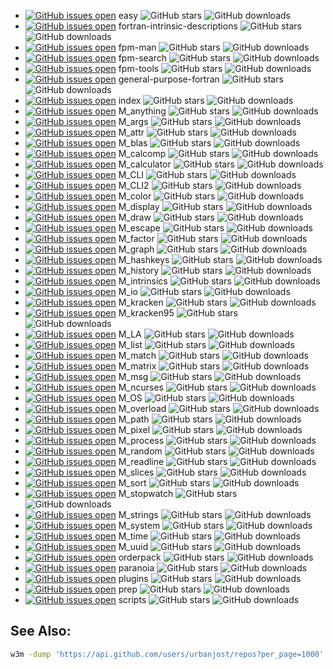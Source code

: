 <!--
for NAME in easy fortran-intrinsic-descriptions fpm-man fpm-search fpm-tools general-purpose-fortran index M_anything M_args M_attr M_blas M_calcomp M_calculator M_CLI M_CLI2 M_color M_display M_draw M_escape M_factor M_graph M_hashkeys M_history M_intrinsics M_io M_kracken M_kracken95 M_LA M_list M_match M_matrix M_msg M_ncurses M_OS M_overload M_path M_pixel M_process M_random M_readline M_slices M_sort M_stopwatch M_strings M_system M_time M_uuid orderpack paranoia plugins prep scripts
do
cat <<EOF
+ [![GitHub issues open](https://img.shields.io/github/issues/urbanjost/$NAME.svg?maxAge=2)](https://github.com/urbanjost/$NAME/issues) $NAME
![GitHub stars](https://img.shields.io/github/stars/urbanjost/$NAME.svg)
![GitHub downloads](https://img.shields.io/github/downloads/urbanjost/$NAME/total.svg)
EOF
done
-->
+ [![GitHub issues open](https://img.shields.io/github/issues/urbanjost/easy.svg?maxAge=2)](https://github.com/urbanjost/easy/issues) easy
![GitHub stars](https://img.shields.io/github/stars/urbanjost/easy.svg)
![GitHub downloads](https://img.shields.io/github/downloads/urbanjost/easy/total.svg)
+ [![GitHub issues open](https://img.shields.io/github/issues/urbanjost/fortran-intrinsic-descriptions.svg?maxAge=2)](https://github.com/urbanjost/fortran-intrinsic-descriptions/issues) fortran-intrinsic-descriptions
![GitHub stars](https://img.shields.io/github/stars/urbanjost/fortran-intrinsic-descriptions.svg)
![GitHub downloads](https://img.shields.io/github/downloads/urbanjost/fortran-intrinsic-descriptions/total.svg)
+ [![GitHub issues open](https://img.shields.io/github/issues/urbanjost/fpm-man.svg?maxAge=2)](https://github.com/urbanjost/fpm-man/issues) fpm-man
![GitHub stars](https://img.shields.io/github/stars/urbanjost/fpm-man.svg)
![GitHub downloads](https://img.shields.io/github/downloads/urbanjost/fpm-man/total.svg)
+ [![GitHub issues open](https://img.shields.io/github/issues/urbanjost/fpm-search.svg?maxAge=2)](https://github.com/urbanjost/fpm-search/issues) fpm-search
![GitHub stars](https://img.shields.io/github/stars/urbanjost/fpm-search.svg)
![GitHub downloads](https://img.shields.io/github/downloads/urbanjost/fpm-search/total.svg)
+ [![GitHub issues open](https://img.shields.io/github/issues/urbanjost/fpm-tools.svg?maxAge=2)](https://github.com/urbanjost/fpm-tools/issues) fpm-tools
![GitHub stars](https://img.shields.io/github/stars/urbanjost/fpm-tools.svg)
![GitHub downloads](https://img.shields.io/github/downloads/urbanjost/fpm-tools/total.svg)
+ [![GitHub issues open](https://img.shields.io/github/issues/urbanjost/general-purpose-fortran.svg?maxAge=2)](https://github.com/urbanjost/general-purpose-fortran/issues) general-purpose-fortran
![GitHub stars](https://img.shields.io/github/stars/urbanjost/general-purpose-fortran.svg)
![GitHub downloads](https://img.shields.io/github/downloads/urbanjost/general-purpose-fortran/total.svg)
+ [![GitHub issues open](https://img.shields.io/github/issues/urbanjost/index.svg?maxAge=2)](https://github.com/urbanjost/index/issues) index
![GitHub stars](https://img.shields.io/github/stars/urbanjost/index.svg)
![GitHub downloads](https://img.shields.io/github/downloads/urbanjost/index/total.svg)
+ [![GitHub issues open](https://img.shields.io/github/issues/urbanjost/M_anything.svg?maxAge=2)](https://github.com/urbanjost/M_anything/issues) M_anything
![GitHub stars](https://img.shields.io/github/stars/urbanjost/M_anything.svg)
![GitHub downloads](https://img.shields.io/github/downloads/urbanjost/M_anything/total.svg)
+ [![GitHub issues open](https://img.shields.io/github/issues/urbanjost/M_args.svg?maxAge=2)](https://github.com/urbanjost/M_args/issues) M_args
![GitHub stars](https://img.shields.io/github/stars/urbanjost/M_args.svg)
![GitHub downloads](https://img.shields.io/github/downloads/urbanjost/M_args/total.svg)
+ [![GitHub issues open](https://img.shields.io/github/issues/urbanjost/M_attr.svg?maxAge=2)](https://github.com/urbanjost/M_attr/issues) M_attr
![GitHub stars](https://img.shields.io/github/stars/urbanjost/M_attr.svg)
![GitHub downloads](https://img.shields.io/github/downloads/urbanjost/M_attr/total.svg)
+ [![GitHub issues open](https://img.shields.io/github/issues/urbanjost/M_blas.svg?maxAge=2)](https://github.com/urbanjost/M_blas/issues) M_blas
![GitHub stars](https://img.shields.io/github/stars/urbanjost/M_blas.svg)
![GitHub downloads](https://img.shields.io/github/downloads/urbanjost/M_blas/total.svg)
+ [![GitHub issues open](https://img.shields.io/github/issues/urbanjost/M_calcomp.svg?maxAge=2)](https://github.com/urbanjost/M_calcomp/issues) M_calcomp
![GitHub stars](https://img.shields.io/github/stars/urbanjost/M_calcomp.svg)
![GitHub downloads](https://img.shields.io/github/downloads/urbanjost/M_calcomp/total.svg)
+ [![GitHub issues open](https://img.shields.io/github/issues/urbanjost/M_calculator.svg?maxAge=2)](https://github.com/urbanjost/M_calculator/issues) M_calculator
![GitHub stars](https://img.shields.io/github/stars/urbanjost/M_calculator.svg)
![GitHub downloads](https://img.shields.io/github/downloads/urbanjost/M_calculator/total.svg)
+ [![GitHub issues open](https://img.shields.io/github/issues/urbanjost/M_CLI.svg?maxAge=2)](https://github.com/urbanjost/M_CLI/issues) M_CLI
![GitHub stars](https://img.shields.io/github/stars/urbanjost/M_CLI.svg)
![GitHub downloads](https://img.shields.io/github/downloads/urbanjost/M_CLI/total.svg)
+ [![GitHub issues open](https://img.shields.io/github/issues/urbanjost/M_CLI2.svg?maxAge=2)](https://github.com/urbanjost/M_CLI2/issues) M_CLI2
![GitHub stars](https://img.shields.io/github/stars/urbanjost/M_CLI2.svg)
![GitHub downloads](https://img.shields.io/github/downloads/urbanjost/M_CLI2/total.svg)
+ [![GitHub issues open](https://img.shields.io/github/issues/urbanjost/M_color.svg?maxAge=2)](https://github.com/urbanjost/M_color/issues) M_color
![GitHub stars](https://img.shields.io/github/stars/urbanjost/M_color.svg)
![GitHub downloads](https://img.shields.io/github/downloads/urbanjost/M_color/total.svg)
+ [![GitHub issues open](https://img.shields.io/github/issues/urbanjost/M_display.svg?maxAge=2)](https://github.com/urbanjost/M_display/issues) M_display
![GitHub stars](https://img.shields.io/github/stars/urbanjost/M_display.svg)
![GitHub downloads](https://img.shields.io/github/downloads/urbanjost/M_display/total.svg)
+ [![GitHub issues open](https://img.shields.io/github/issues/urbanjost/M_draw.svg?maxAge=2)](https://github.com/urbanjost/M_draw/issues) M_draw
![GitHub stars](https://img.shields.io/github/stars/urbanjost/M_draw.svg)
![GitHub downloads](https://img.shields.io/github/downloads/urbanjost/M_draw/total.svg)
+ [![GitHub issues open](https://img.shields.io/github/issues/urbanjost/M_escape.svg?maxAge=2)](https://github.com/urbanjost/M_escape/issues) M_escape
![GitHub stars](https://img.shields.io/github/stars/urbanjost/M_escape.svg)
![GitHub downloads](https://img.shields.io/github/downloads/urbanjost/M_escape/total.svg)
+ [![GitHub issues open](https://img.shields.io/github/issues/urbanjost/M_factor.svg?maxAge=2)](https://github.com/urbanjost/M_factor/issues) M_factor
![GitHub stars](https://img.shields.io/github/stars/urbanjost/M_factor.svg)
![GitHub downloads](https://img.shields.io/github/downloads/urbanjost/M_factor/total.svg)
+ [![GitHub issues open](https://img.shields.io/github/issues/urbanjost/M_graph.svg?maxAge=2)](https://github.com/urbanjost/M_graph/issues) M_graph
![GitHub stars](https://img.shields.io/github/stars/urbanjost/M_graph.svg)
![GitHub downloads](https://img.shields.io/github/downloads/urbanjost/M_graph/total.svg)
+ [![GitHub issues open](https://img.shields.io/github/issues/urbanjost/M_hashkeys.svg?maxAge=2)](https://github.com/urbanjost/M_hashkeys/issues) M_hashkeys
![GitHub stars](https://img.shields.io/github/stars/urbanjost/M_hashkeys.svg)
![GitHub downloads](https://img.shields.io/github/downloads/urbanjost/M_hashkeys/total.svg)
+ [![GitHub issues open](https://img.shields.io/github/issues/urbanjost/M_history.svg?maxAge=2)](https://github.com/urbanjost/M_history/issues) M_history
![GitHub stars](https://img.shields.io/github/stars/urbanjost/M_history.svg)
![GitHub downloads](https://img.shields.io/github/downloads/urbanjost/M_history/total.svg)
+ [![GitHub issues open](https://img.shields.io/github/issues/urbanjost/M_intrinsics.svg?maxAge=2)](https://github.com/urbanjost/M_intrinsics/issues) M_intrinsics
![GitHub stars](https://img.shields.io/github/stars/urbanjost/M_intrinsics.svg)
![GitHub downloads](https://img.shields.io/github/downloads/urbanjost/M_intrinsics/total.svg)
+ [![GitHub issues open](https://img.shields.io/github/issues/urbanjost/M_io.svg?maxAge=2)](https://github.com/urbanjost/M_io/issues) M_io
![GitHub stars](https://img.shields.io/github/stars/urbanjost/M_io.svg)
![GitHub downloads](https://img.shields.io/github/downloads/urbanjost/M_io/total.svg)
+ [![GitHub issues open](https://img.shields.io/github/issues/urbanjost/M_kracken.svg?maxAge=2)](https://github.com/urbanjost/M_kracken/issues) M_kracken
![GitHub stars](https://img.shields.io/github/stars/urbanjost/M_kracken.svg)
![GitHub downloads](https://img.shields.io/github/downloads/urbanjost/M_kracken/total.svg)
+ [![GitHub issues open](https://img.shields.io/github/issues/urbanjost/M_kracken95.svg?maxAge=2)](https://github.com/urbanjost/M_kracken95/issues) M_kracken95
![GitHub stars](https://img.shields.io/github/stars/urbanjost/M_kracken95.svg)
![GitHub downloads](https://img.shields.io/github/downloads/urbanjost/M_kracken95/total.svg)
+ [![GitHub issues open](https://img.shields.io/github/issues/urbanjost/M_LA.svg?maxAge=2)](https://github.com/urbanjost/M_LA/issues) M_LA
![GitHub stars](https://img.shields.io/github/stars/urbanjost/M_LA.svg)
![GitHub downloads](https://img.shields.io/github/downloads/urbanjost/M_LA/total.svg)
+ [![GitHub issues open](https://img.shields.io/github/issues/urbanjost/M_list.svg?maxAge=2)](https://github.com/urbanjost/M_list/issues) M_list
![GitHub stars](https://img.shields.io/github/stars/urbanjost/M_list.svg)
![GitHub downloads](https://img.shields.io/github/downloads/urbanjost/M_list/total.svg)
+ [![GitHub issues open](https://img.shields.io/github/issues/urbanjost/M_match.svg?maxAge=2)](https://github.com/urbanjost/M_match/issues) M_match
![GitHub stars](https://img.shields.io/github/stars/urbanjost/M_match.svg)
![GitHub downloads](https://img.shields.io/github/downloads/urbanjost/M_match/total.svg)
+ [![GitHub issues open](https://img.shields.io/github/issues/urbanjost/M_matrix.svg?maxAge=2)](https://github.com/urbanjost/M_matrix/issues) M_matrix
![GitHub stars](https://img.shields.io/github/stars/urbanjost/M_matrix.svg)
![GitHub downloads](https://img.shields.io/github/downloads/urbanjost/M_matrix/total.svg)
+ [![GitHub issues open](https://img.shields.io/github/issues/urbanjost/M_msg.svg?maxAge=2)](https://github.com/urbanjost/M_msg/issues) M_msg
![GitHub stars](https://img.shields.io/github/stars/urbanjost/M_msg.svg)
![GitHub downloads](https://img.shields.io/github/downloads/urbanjost/M_msg/total.svg)
+ [![GitHub issues open](https://img.shields.io/github/issues/urbanjost/M_ncurses.svg?maxAge=2)](https://github.com/urbanjost/M_ncurses/issues) M_ncurses
![GitHub stars](https://img.shields.io/github/stars/urbanjost/M_ncurses.svg)
![GitHub downloads](https://img.shields.io/github/downloads/urbanjost/M_ncurses/total.svg)
+ [![GitHub issues open](https://img.shields.io/github/issues/urbanjost/M_OS.svg?maxAge=2)](https://github.com/urbanjost/M_OS/issues) M_OS
![GitHub stars](https://img.shields.io/github/stars/urbanjost/M_OS.svg)
![GitHub downloads](https://img.shields.io/github/downloads/urbanjost/M_OS/total.svg)
+ [![GitHub issues open](https://img.shields.io/github/issues/urbanjost/M_overload.svg?maxAge=2)](https://github.com/urbanjost/M_overload/issues) M_overload
![GitHub stars](https://img.shields.io/github/stars/urbanjost/M_overload.svg)
![GitHub downloads](https://img.shields.io/github/downloads/urbanjost/M_overload/total.svg)
+ [![GitHub issues open](https://img.shields.io/github/issues/urbanjost/M_path.svg?maxAge=2)](https://github.com/urbanjost/M_path/issues) M_path
![GitHub stars](https://img.shields.io/github/stars/urbanjost/M_path.svg)
![GitHub downloads](https://img.shields.io/github/downloads/urbanjost/M_path/total.svg)
+ [![GitHub issues open](https://img.shields.io/github/issues/urbanjost/M_pixel.svg?maxAge=2)](https://github.com/urbanjost/M_pixel/issues) M_pixel
![GitHub stars](https://img.shields.io/github/stars/urbanjost/M_pixel.svg)
![GitHub downloads](https://img.shields.io/github/downloads/urbanjost/M_pixel/total.svg)
+ [![GitHub issues open](https://img.shields.io/github/issues/urbanjost/M_process.svg?maxAge=2)](https://github.com/urbanjost/M_process/issues) M_process
![GitHub stars](https://img.shields.io/github/stars/urbanjost/M_process.svg)
![GitHub downloads](https://img.shields.io/github/downloads/urbanjost/M_process/total.svg)
+ [![GitHub issues open](https://img.shields.io/github/issues/urbanjost/M_random.svg?maxAge=2)](https://github.com/urbanjost/M_random/issues) M_random
![GitHub stars](https://img.shields.io/github/stars/urbanjost/M_random.svg)
![GitHub downloads](https://img.shields.io/github/downloads/urbanjost/M_random/total.svg)
+ [![GitHub issues open](https://img.shields.io/github/issues/urbanjost/M_readline.svg?maxAge=2)](https://github.com/urbanjost/M_readline/issues) M_readline
![GitHub stars](https://img.shields.io/github/stars/urbanjost/M_readline.svg)
![GitHub downloads](https://img.shields.io/github/downloads/urbanjost/M_readline/total.svg)
+ [![GitHub issues open](https://img.shields.io/github/issues/urbanjost/M_slices.svg?maxAge=2)](https://github.com/urbanjost/M_slices/issues) M_slices
![GitHub stars](https://img.shields.io/github/stars/urbanjost/M_slices.svg)
![GitHub downloads](https://img.shields.io/github/downloads/urbanjost/M_slices/total.svg)
+ [![GitHub issues open](https://img.shields.io/github/issues/urbanjost/M_sort.svg?maxAge=2)](https://github.com/urbanjost/M_sort/issues) M_sort
![GitHub stars](https://img.shields.io/github/stars/urbanjost/M_sort.svg)
![GitHub downloads](https://img.shields.io/github/downloads/urbanjost/M_sort/total.svg)
+ [![GitHub issues open](https://img.shields.io/github/issues/urbanjost/M_stopwatch.svg?maxAge=2)](https://github.com/urbanjost/M_stopwatch/issues) M_stopwatch
![GitHub stars](https://img.shields.io/github/stars/urbanjost/M_stopwatch.svg)
![GitHub downloads](https://img.shields.io/github/downloads/urbanjost/M_stopwatch/total.svg)
+ [![GitHub issues open](https://img.shields.io/github/issues/urbanjost/M_strings.svg?maxAge=2)](https://github.com/urbanjost/M_strings/issues) M_strings
![GitHub stars](https://img.shields.io/github/stars/urbanjost/M_strings.svg)
![GitHub downloads](https://img.shields.io/github/downloads/urbanjost/M_strings/total.svg)
+ [![GitHub issues open](https://img.shields.io/github/issues/urbanjost/M_system.svg?maxAge=2)](https://github.com/urbanjost/M_system/issues) M_system
![GitHub stars](https://img.shields.io/github/stars/urbanjost/M_system.svg)
![GitHub downloads](https://img.shields.io/github/downloads/urbanjost/M_system/total.svg)
+ [![GitHub issues open](https://img.shields.io/github/issues/urbanjost/M_time.svg?maxAge=2)](https://github.com/urbanjost/M_time/issues) M_time
![GitHub stars](https://img.shields.io/github/stars/urbanjost/M_time.svg)
![GitHub downloads](https://img.shields.io/github/downloads/urbanjost/M_time/total.svg)
+ [![GitHub issues open](https://img.shields.io/github/issues/urbanjost/M_uuid.svg?maxAge=2)](https://github.com/urbanjost/M_uuid/issues) M_uuid
![GitHub stars](https://img.shields.io/github/stars/urbanjost/M_uuid.svg)
![GitHub downloads](https://img.shields.io/github/downloads/urbanjost/M_uuid/total.svg)
+ [![GitHub issues open](https://img.shields.io/github/issues/urbanjost/orderpack.svg?maxAge=2)](https://github.com/urbanjost/orderpack/issues) orderpack
![GitHub stars](https://img.shields.io/github/stars/urbanjost/orderpack.svg)
![GitHub downloads](https://img.shields.io/github/downloads/urbanjost/orderpack/total.svg)
+ [![GitHub issues open](https://img.shields.io/github/issues/urbanjost/paranoia.svg?maxAge=2)](https://github.com/urbanjost/paranoia/issues) paranoia
![GitHub stars](https://img.shields.io/github/stars/urbanjost/paranoia.svg)
![GitHub downloads](https://img.shields.io/github/downloads/urbanjost/paranoia/total.svg)
+ [![GitHub issues open](https://img.shields.io/github/issues/urbanjost/plugins.svg?maxAge=2)](https://github.com/urbanjost/plugins/issues) plugins
![GitHub stars](https://img.shields.io/github/stars/urbanjost/plugins.svg)
![GitHub downloads](https://img.shields.io/github/downloads/urbanjost/plugins/total.svg)
+ [![GitHub issues open](https://img.shields.io/github/issues/urbanjost/prep.svg?maxAge=2)](https://github.com/urbanjost/prep/issues) prep
![GitHub stars](https://img.shields.io/github/stars/urbanjost/prep.svg)
![GitHub downloads](https://img.shields.io/github/downloads/urbanjost/prep/total.svg)
+ [![GitHub issues open](https://img.shields.io/github/issues/urbanjost/scripts.svg?maxAge=2)](https://github.com/urbanjost/scripts/issues) scripts
![GitHub stars](https://img.shields.io/github/stars/urbanjost/scripts.svg)
![GitHub downloads](https://img.shields.io/github/downloads/urbanjost/scripts/total.svg)

## See Also:
```bash
w3m -dump 'https://api.github.com/users/urbanjost/repos?per_page=1000'
```
